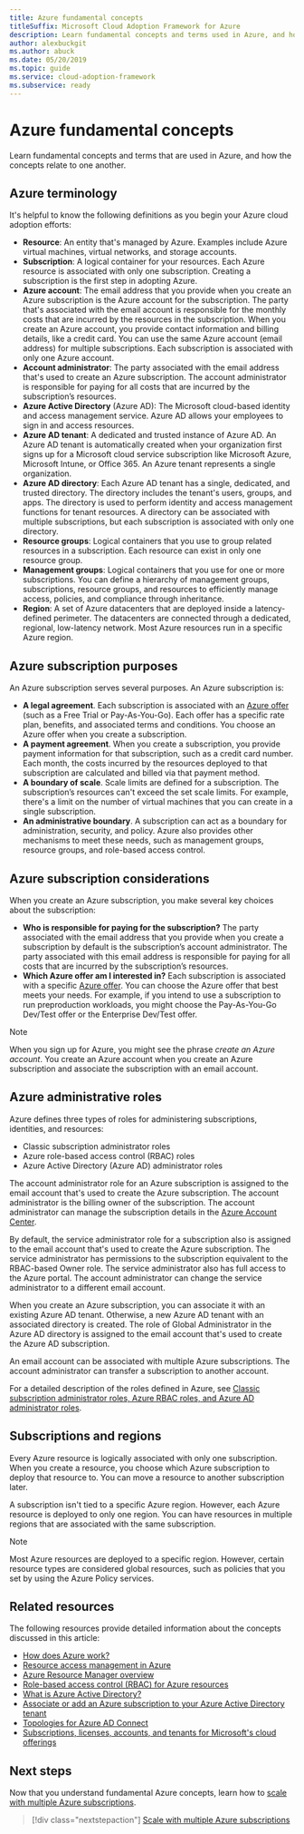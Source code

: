 ```yaml
---
title: Azure fundamental concepts
titleSuffix: Microsoft Cloud Adoption Framework for Azure
description: Learn fundamental concepts and terms used in Azure, and how the concepts relate to one other.
author: alexbuckgit
ms.author: abuck
ms.date: 05/20/2019
ms.topic: guide
ms.service: cloud-adoption-framework
ms.subservice: ready
---
```


# Azure fundamental concepts

Learn fundamental concepts and terms that are used in Azure, and how the concepts relate to one another.

## Azure terminology

It's helpful to know the following definitions as you begin your Azure cloud adoption efforts:

- **Resource**: An entity that's managed by Azure. Examples include Azure virtual machines, virtual networks, and storage accounts.
- **Subscription**: A logical container for your resources. Each Azure resource is associated with only one subscription. Creating a subscription is the first step in adopting Azure.
- **Azure account**: The email address that you provide when you create an Azure subscription is the Azure account for the subscription. The party that's associated with the email account is responsible for the monthly costs that are incurred by the resources in the subscription. When you create an Azure account, you provide contact information and billing details, like a credit card. You can use the same Azure account (email address) for multiple subscriptions. Each subscription is associated with only one Azure account.
- **Account administrator**: The party associated with the email address that's used to create an Azure subscription. The account administrator is responsible for paying for all costs that are incurred by the subscription’s resources.
- **Azure Active Directory** (Azure AD): The Microsoft cloud-based identity and access management service. Azure AD allows your employees to sign in and access resources.
- **Azure AD tenant**: A dedicated and trusted instance of Azure AD. An Azure AD tenant is automatically created when your organization first signs up for a Microsoft cloud service subscription like Microsoft Azure, Microsoft Intune, or Office 365. An Azure tenant represents a single organization.
- **Azure AD directory**: Each Azure AD tenant has a single, dedicated, and trusted directory. The directory includes the tenant's users, groups, and apps. The directory is used to perform identity and access management functions for tenant resources. A directory can be associated with multiple subscriptions, but each subscription is associated with only one directory.
- **Resource groups**: Logical containers that you use to group related resources in a subscription. Each resource can exist in only one resource group.
- **Management groups**: Logical containers that you use for one or more subscriptions. You can define a hierarchy of management groups, subscriptions, resource groups, and resources to efficiently manage access, policies, and compliance through inheritance.
- **Region**: A set of Azure datacenters that are deployed inside a latency-defined perimeter. The datacenters are connected through a dedicated, regional, low-latency network. Most Azure resources run in a specific Azure region.

## Azure subscription purposes

An Azure subscription serves several purposes. An Azure subscription is:

- **A legal agreement**. Each subscription is associated with an [Azure offer](https://azure.microsoft.com/support/legal/offer-details) (such as a Free Trial or Pay-As-You-Go). Each offer has a specific rate plan, benefits, and associated terms and conditions. You choose an Azure offer when you create a subscription.
- **A payment agreement**. When you create a subscription, you provide payment information for that subscription, such as a credit card number. Each month, the costs incurred by the resources deployed to that subscription are calculated and billed via that payment method.
- **A boundary of scale**. Scale limits are defined for a subscription. The subscription’s resources can't exceed the set scale limits. For example, there's a limit on the number of virtual machines that you can create in a single subscription.
- **An administrative boundary**. A subscription can act as a boundary for administration, security, and policy. Azure also provides other mechanisms to meet these needs, such as management groups, resource groups, and role-based access control.

## Azure subscription considerations

When you create an Azure subscription, you make several key choices about the subscription:

- **Who is responsible for paying for the subscription?** The party associated with the email address that you provide when you create a subscription by default is the subscription’s account administrator. The party associated with this email address is responsible for paying for all costs that are incurred by the subscription’s resources.
- **Which Azure offer am I interested in?** Each subscription is associated with a specific [Azure offer](https://azure.microsoft.com/support/legal/offer-details). You can choose the Azure offer that best meets your needs. For example, if you intend to use a subscription to run preproduction workloads, you might choose the Pay-As-You-Go Dev/Test offer or the Enterprise Dev/Test offer.

> [!NOTE]
> When you sign up for Azure, you might see the phrase *create an Azure account*. You create an Azure account when you create an Azure subscription and associate the subscription with an email account.

## Azure administrative roles

Azure defines three types of roles for administering subscriptions, identities, and resources:

- Classic subscription administrator roles
- Azure role-based access control (RBAC) roles
- Azure Active Directory (Azure AD) administrator roles

The account administrator role for an Azure subscription is assigned to the email account that's used to create the Azure subscription. The account administrator is the billing owner of the subscription. The account administrator can manage the subscription details in the [Azure Account Center](https://account.azure.com/Subscriptions).

By default, the service administrator role for a subscription also is assigned to the email account that's used to create the Azure subscription. The service administrator has permissions to the subscription equivalent to the RBAC-based Owner role. The service administrator also has full access to the Azure portal. The account administrator can change the service administrator to a different email account.

When you create an Azure subscription, you can associate it with an existing Azure AD tenant. Otherwise, a new Azure AD tenant with an associated directory is created. The role of Global Administrator in the Azure AD directory is assigned to the email account that's used to create the Azure AD subscription.

An email account can be associated with multiple Azure subscriptions. The account administrator can transfer a subscription to another account.

For a detailed description of the roles defined in Azure, see [Classic subscription administrator roles, Azure RBAC roles, and Azure AD administrator roles](/azure/role-based-access-control/rbac-and-directory-admin-roles).

## Subscriptions and regions

Every Azure resource is logically associated with only one subscription. When you create a resource, you choose which Azure subscription to deploy that resource to. You can move a resource to another subscription later.

A subscription isn't tied to a specific Azure region. However, each Azure resource is deployed to only one region. You can have resources in multiple regions that are associated with the same subscription.

> [!NOTE]
> Most Azure resources are deployed to a specific region. However, certain resource types are considered global resources, such as policies that you set by using the Azure Policy services.

## Related resources

The following resources provide detailed information about the concepts discussed in this article:

- [How does Azure work?](/azure/architecture/cloud-adoption/getting-started/what-is-azure)
- [Resource access management in Azure](/azure/architecture/cloud-adoption/getting-started/azure-resource-access)
- [Azure Resource Manager overview](/azure/azure-resource-manager/resource-group-overview)
- [Role-based access control (RBAC) for Azure resources](/azure/role-based-access-control/overview)
- [What is Azure Active Directory?](/azure/active-directory/fundamentals/active-directory-whatis)
- [Associate or add an Azure subscription to your Azure Active Directory tenant](/azure/active-directory/fundamentals/active-directory-how-subscriptions-associated-directory)
- [Topologies for Azure AD Connect](/azure/active-directory/hybrid/plan-connect-topologies)
- [Subscriptions, licenses, accounts, and tenants for Microsoft's cloud offerings](/office365/enterprise/subscriptions-licenses-accounts-and-tenants-for-microsoft-cloud-offerings)

## Next steps

Now that you understand fundamental Azure concepts, learn how to [scale with multiple Azure subscriptions](./scaling-subscriptions.md).

> [!div class="nextstepaction"]
> [Scale with multiple Azure subscriptions](./scaling-subscriptions.md)
